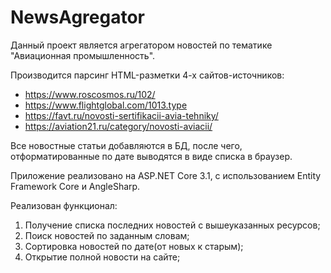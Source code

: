 # NewsAgregator
Данный проект является агрегатором новостей по тематике "Авиационная промышленность".

Производится парсинг HTML-разметки 4-х сайтов-источников:
* https://www.roscosmos.ru/102/
* https://www.flightglobal.com/1013.type
* https://favt.ru/novosti-sertifikacii-avia-tehniky/
* https://aviation21.ru/category/novosti-aviacii/

Все новостные статьи добавляются в БД, после чего, отформатированные по дате выводятся в виде списка в браузер.

Приложение реализовано на ASP.NET Core 3.1, с использованием Entity Framework Core и AngleSharp.

Реализован функционал:
1. Получение списка последних новостей с вышеуказанных ресурсов;
2. Поиск новостей по заданным словам;
3. Сортировка новостей по дате(от новых к старым);
4. Открытие полной новости на сайте;

